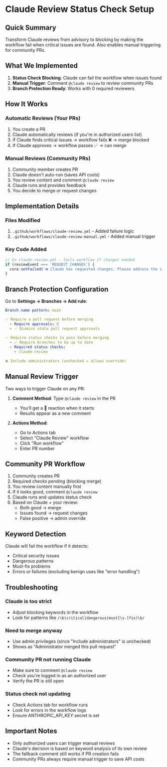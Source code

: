 # Claude Review Status Check Setup

## Quick Summary
Transform Claude reviews from advisory to blocking by making the workflow fail when critical issues are found. Also enables manual triggering for community PRs.

## What We Implemented
1. **Status Check Blocking**: Claude can fail the workflow when issues found
2. **Manual Trigger**: Comment `@claude review` to review community PRs
3. **Branch Protection Ready**: Works with 0 required reviewers

## How It Works

### Automatic Reviews (Your PRs)
1. You create a PR
2. Claude automatically reviews (if you're in authorized users list)
3. If Claude finds critical issues → workflow fails ❌ → merge blocked
4. If Claude approves → workflow passes ✅ → can merge

### Manual Reviews (Community PRs)
1. Community member creates PR
2. Claude doesn't auto-run (saves API costs)
3. You review content and comment `@claude review`
4. Claude runs and provides feedback
5. You decide to merge or request changes

## Implementation Details

### Files Modified
1. `.github/workflows/claude-review.yml` - Added failure logic
2. `.github/workflows/claude-review-manual.yml` - Added manual trigger

### Key Code Added
```javascript
// In claude-review.yml - fails workflow if changes needed
if (reviewEvent === 'REQUEST_CHANGES') {
  core.setFailed('❌ Claude has requested changes. Please address the issues identified in the review above before merging.');
}
```

## Branch Protection Configuration

Go to **Settings → Branches → Add rule**:

```yaml
Branch name pattern: main

✅ Require a pull request before merging
  - Require approvals: 0
  - ✅ Dismiss stale pull request approvals
  
✅ Require status checks to pass before merging
  - ✅ Require branches to be up to date
  - Required status checks:
    - claude-review
    
❌ Include administrators (unchecked = allows override)
```

## Manual Review Trigger

Two ways to trigger Claude on any PR:

1. **Comment Method**: Type `@claude review` in the PR
   - You'll get a 🚀 reaction when it starts
   - Results appear as a new comment

2. **Actions Method**: 
   - Go to Actions tab
   - Select "Claude Review" workflow
   - Click "Run workflow"
   - Enter PR number

## Community PR Workflow

1. Community creates PR
2. Required checks pending (blocking merge)
3. You review content manually first
4. If it looks good, comment `@claude review`
5. Claude runs and updates status check
6. Based on Claude + your review:
   - Both good → merge
   - Issues found → request changes
   - False positive → admin override

## Keyword Detection

Claude will fail the workflow if it detects:
- Critical security issues
- Dangerous patterns
- Must-fix problems
- Errors or failures (excluding benign uses like "error handling")

## Troubleshooting

### Claude is too strict
- Adjust blocking keywords in the workflow
- Look for patterns like `/\b(critical|dangerous|must[\s-]fix)\b/`

### Need to merge anyway
- Use admin privileges (since "Include administrators" is unchecked)
- Shows as "Administrator merged this pull request"

### Community PR not running Claude
- Make sure to comment `@claude review`
- Check you're logged in as an authorized user
- Verify the PR is still open

### Status check not updating
- Check Actions tab for workflow runs
- Look for errors in the workflow logs
- Ensure ANTHROPIC_API_KEY secret is set

## Important Notes

- Only authorized users can trigger manual reviews
- Claude's decision is based on keyword analysis of its own review
- The fallback comment still works if PR creation fails
- Community PRs always require manual trigger to save API costs
